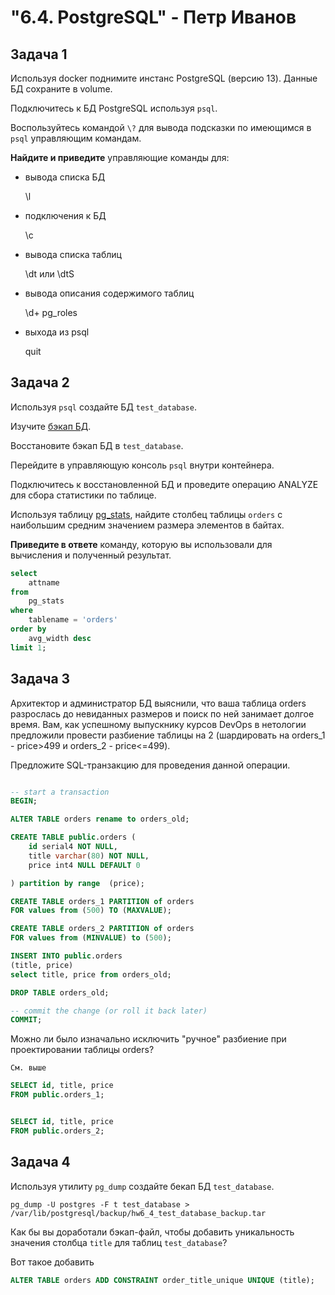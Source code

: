 <h1>"6.4. PostgreSQL" - Петр Иванов</h1>

## Задача 1

Используя docker поднимите инстанс PostgreSQL (версию 13). Данные БД сохраните в volume.

Подключитесь к БД PostgreSQL используя `psql`.

Воспользуйтесь командой `\?` для вывода подсказки по имеющимся в `psql` управляющим командам.

**Найдите и приведите** управляющие команды для:
- вывода списка БД  

	\l

- подключения к БД  

	\c

- вывода списка таблиц  

	\dt или \dtS  


- вывода описания содержимого таблиц  

	\d+ pg_roles

- выхода из psql  

	quit



## Задача 2

Используя `psql` создайте БД `test_database`.

Изучите [бэкап БД](https://github.com/netology-code/virt-homeworks/tree/master/06-db-04-postgresql/test_data).

Восстановите бэкап БД в `test_database`.

Перейдите в управляющую консоль `psql` внутри контейнера.

Подключитесь к восстановленной БД и проведите операцию ANALYZE для сбора статистики по таблице.

Используя таблицу [pg_stats](https://postgrespro.ru/docs/postgresql/12/view-pg-stats), найдите столбец таблицы `orders` 
с наибольшим средним значением размера элементов в байтах.

**Приведите в ответе** команду, которую вы использовали для вычисления и полученный результат.

~~~sql
select
	attname
from
	pg_stats
where
	tablename = 'orders'
order by
	avg_width desc
limit 1;

~~~


## Задача 3

Архитектор и администратор БД выяснили, что ваша таблица orders разрослась до невиданных размеров и
поиск по ней занимает долгое время. Вам, как успешному выпускнику курсов DevOps в нетологии предложили
провести разбиение таблицы на 2 (шардировать на orders_1 - price>499 и orders_2 - price<=499).

Предложите SQL-транзакцию для проведения данной операции.

~~~sql

-- start a transaction
BEGIN;

ALTER TABLE orders rename to orders_old; 

CREATE TABLE public.orders (
	id serial4 NOT NULL,
	title varchar(80) NOT NULL,
	price int4 NULL DEFAULT 0

) partition by range  (price);

CREATE TABLE orders_1 PARTITION of orders
FOR values from (500) TO (MAXVALUE);

CREATE TABLE orders_2 PARTITION of orders
FOR values from (MINVALUE) to (500);

INSERT INTO public.orders
(title, price)
select title, price from orders_old;

DROP TABLE orders_old;

-- commit the change (or roll it back later)
COMMIT;

~~~

Можно ли было изначально исключить "ручное" разбиение при проектировании таблицы orders?  

	См. выше

~~~sql
SELECT id, title, price
FROM public.orders_1;


SELECT id, title, price
FROM public.orders_2;

~~~

## Задача 4

Используя утилиту `pg_dump` создайте бекап БД `test_database`.

~~~
pg_dump -U postgres -F t test_database > /var/lib/postgresql/backup/hw6_4_test_database_backup.tar
~~~	

Как бы вы доработали бэкап-файл, чтобы добавить уникальность значения столбца `title` для таблиц `test_database`?  

Вот такое добавить
~~~sql
ALTER TABLE orders ADD CONSTRAINT order_title_unique UNIQUE (title);
~~~



